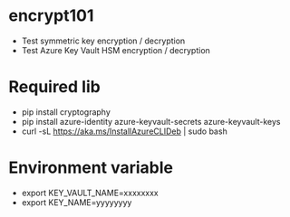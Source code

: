# encrypt101
* Test symmetric key encryption / decryption
* Test Azure Key Vault HSM encryption / decryption

# Required lib
* pip install cryptography
* pip install azure-identity azure-keyvault-secrets azure-keyvault-keys
* curl -sL https://aka.ms/InstallAzureCLIDeb | sudo bash 

# Environment variable
* export KEY_VAULT_NAME=xxxxxxxx
* export KEY_NAME=yyyyyyyy
